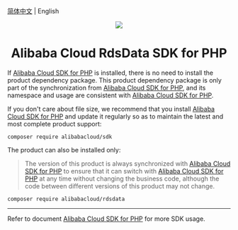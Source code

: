 [简体中文](./README.md) | English

<p align="center">
<a href=" https://www.aliyun.com"><img src="https://aliyunsdk-pages.alicdn.com/icons/AlibabaCloud.svg"></a>
</p>

<h1 align="center">Alibaba Cloud RdsData SDK for PHP</h1>

If [Alibaba Cloud SDK for PHP][sdk] is installed, there is no need to install the product dependency package. This product dependency package is only part of the synchronization from [Alibaba Cloud SDK for PHP][sdk], and its namespace and usage are consistent with [Alibaba Cloud SDK for PHP][sdk].

If you don't care about file size, we recommend that you install [Alibaba Cloud SDK for PHP][sdk] and update it regularly so as to maintain the latest and most complete product support:
```
composer require alibabacloud/sdk
```

The product can also be installed only:
> The version of this product is always synchronized with [Alibaba Cloud SDK for PHP][sdk] to ensure that it can switch with [Alibaba Cloud SDK for PHP][sdk] at any time without changing the business code, although the code between different versions of this product may not change.
```
composer require alibabacloud/rdsdata
```

***
Refer to document [Alibaba Cloud SDK for PHP][sdk] for more SDK usage.

[sdk]: https://github.com/aliyun/openapi-sdk-php
